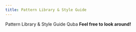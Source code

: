 ```yaml
---
title: Pattern Library & Style Guide
---
```

Pattern Library & Style Guide Quba **Feel free to look around!**